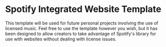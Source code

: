 # Spotify Integrated Website Template

This template will be used for future personal projects involving the use of licensed music. Feel free to use the template however you wish, but it has been designed to allow creators to take advantage of Spotify's library for use with websites without dealing with license issues. 
